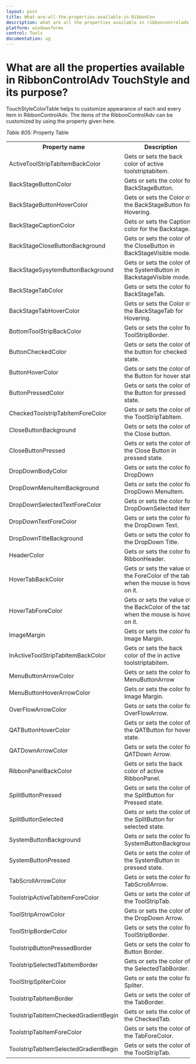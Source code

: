 ```yaml
---
layout: post
title: What-are-all-the-properties-available-in-RibbonCon
description: what are all the properties available in ribboncontroladv touchstyle and its purpose?
platform: windowsforms
control: Tools
documentation: ug
---
```


# What are all the properties available in RibbonControlAdv TouchStyle and its purpose?

TouchStyleColorTable helps to customize appearance of each and every item in RibbonControlAdv. The items of the RibbonControlAdv can be customized by using the property given here.

_Table_ _805_: Property Table

<table>
<tr>
<th>
Property name </th><th>
Description</th></tr>
<tr>
<td>
ActiveToolStripTabItemBackColor</td><td>
Gets or sets the back color of active toolstriptabitem.</td></tr>
<tr>
<td>
BackStageButtonColor</td><td>
Gets or sets the color for BackStageButton.</td></tr>
<tr>
<td>
BackStageButtonHoverColor</td><td>
Gets or sets the Color of the BackStageButton for Hovering.</td></tr>
<tr>
<td>
BackStageCaptionColor</td><td>
Gets or sets the Caption color for the Backstage.</td></tr>
<tr>
<td>
BackStageCloseButtonBackground</td><td>
Gets or sets the color of the CloseButton in BackStageVisible mode.</td></tr>
<tr>
<td>
BackStageSysytemButtonBackground</td><td>
Gets or sets the color of the SystemButton in BackstageVisible mode.</td></tr>
<tr>
<td>
BackStageTabColor</td><td>
Gets or sets the color for BackStageTab.</td></tr>
<tr>
<td>
BackStageTabHoverColor</td><td>
Gets or sets the Color of the BackStageTab for Hovering.</td></tr>
<tr>
<td>
BottomToolStripBackColor</td><td>
Gets or sets the color for ToolStripBorder.</td></tr>
<tr>
<td>
ButtonCheckedColor</td><td>
Gets or sets the color of the button for checked state.</td></tr>
<tr>
<td>
ButtonHoverColor</td><td>
Gets or sets the color of the Button for hover state.</td></tr>
<tr>
<td>
ButtonPressedColor</td><td>
Gets or sets the color of the Button for pressed state.</td></tr>
<tr>
<td>
CheckedToolstripTabItemForeColor</td><td>
Gets or sets the color of the ToolStripTabItem.</td></tr>
<tr>
<td>
CloseButtonBackground</td><td>
Gets or sets the color of the Close button.</td></tr>
<tr>
<td>
CloseButtonPressed</td><td>
Gets or sets the color of the Close Button in pressed state.</td></tr>
<tr>
<td>
DropDownBodyColor</td><td>
Gets or sets the color for DropDown</td></tr>
<tr>
<td>
DropDownMenuItemBackground</td><td>
Gets or sets the color for DropDown MenuItem.</td></tr>
<tr>
<td>
DropDownSelectedTextForeColor</td><td>
Gets or sets the color for DropDownSelected Item.</td></tr>
<tr>
<td>
DropDownTextForeColor</td><td>
Gets or sets the color for the DropDown Text.</td></tr>
<tr>
<td>
DropDownTitleBackground</td><td>
Gets or sets the color for the DropDown Title.</td></tr>
<tr>
<td>
HeaderColor</td><td>
Gets or sets the color for RibbonHeader.</td></tr>
<tr>
<td>
HoverTabBackColor</td><td>
Gets or sets the value of the ForeColor of the tab when the mouse is hover on it.</td></tr>
<tr>
<td>
HoverTabForeColor</td><td>
Gets or sets the value of the BackColor of the tab when the mouse is hover on it.</td></tr>
<tr>
<td>
ImageMargin</td><td>
Gets or sets the color for Image Margin.</td></tr>
<tr>
<td>
InActiveToolStripTabItemBackColor</td><td>
Gets or sets the back color of the in active toolstriptabitem.</td></tr>
<tr>
<td>
MenuButtonArrowColor</td><td>
Gets or sets the color for MenuButtonArrow</td></tr>
<tr>
<td>
MenuButtonHoverArrowColor</td><td>
Gets or sets the color for Image Margin.</td></tr>
<tr>
<td>
OverFlowArrowColor</td><td>
Gets or sets the color for OverFlowArrow.</td></tr>
<tr>
<td>
QATButtonHoverColor</td><td>
Gets or sets the color of the QATButton for hover state.</td></tr>
<tr>
<td>
QATDownArrowColor</td><td>
Gets or sets the color for QATDown Arrow.</td></tr>
<tr>
<td>
RibbonPanelBackColor</td><td>
Gets or sets the back color of active RibbonPanel.</td></tr>
<tr>
<td>
SplitButtonPressed</td><td>
Gets or sets the color of the SplitButton for Pressed state.</td></tr>
<tr>
<td>
SplitButtonSelected</td><td>
Gets or sets the color of the SplitButton for selected state.</td></tr>
<tr>
<td>
SystemButtonBackground</td><td>
Gets or sets the color for SystemButtonBackground.</td></tr>
<tr>
<td>
SystemButtonPressed</td><td>
Gets or sets the color of the SystemButton in pressed state.</td></tr>
<tr>
<td>
TabScrollArrowColor</td><td>
Gets or sets the color for TabScrollArrow.</td></tr>
<tr>
<td>
ToolstripActiveTabItemForeColor</td><td>
Gets or sets the color of the ToolStripTab.</td></tr>
<tr>
<td>
ToolStripArrowColor</td><td>
Gets or sets the color of the DropDown Arrow.</td></tr>
<tr>
<td>
ToolStripBorderColor</td><td>
Gets or sets the color for ToolStripBorder.</td></tr>
<tr>
<td>
ToolstripButtonPressedBorder</td><td>
Gets or sets the color for Button Border.</td></tr>
<tr>
<td>
ToolstripSelectedTabItemBorder</td><td>
Gets or sets the color of the SelectedTabBorder.</td></tr>
<tr>
<td>
ToolStripSpliterColor</td><td>
Gets or sets the color for Spliter.</td></tr>
<tr>
<td>
ToolstripTabItemBorder</td><td>
Gets or sets the color of the TabBorder.</td></tr>
<tr>
<td>
ToolstripTabItemCheckedGradientBegin</td><td>
Gets or sets the color of the CheckedTab.</td></tr>
<tr>
<td>
ToolstripTabItemForeColor</td><td>
Gets or sets the color of the TabForeColor.</td></tr>
<tr>
<td>
ToolstripTabItemSelectedGradientBegin</td><td>
Gets or sets the color of the ToolStripTab.</td></tr>
</table>



